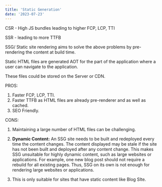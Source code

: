 ```yaml
---
title: 'Static Generation'
date: '2023-07-23'
---
```

CSR - High JS bundles leading to higher FCP, LCP, TTI

SSR - leading to more TTFB

SSG/ Static site rendering aims to solve the above problems by pre-rendering the content at build time.


Static HTML files are generated AOT for the part of the application where a user can navigate to the application.

These files could be stored on the Server or CDN.

PROS:

1.  Faster FCP, LCP, TTI.
2.  Faster TTFB as HTML files are already pre-renderer and as well as cached.
3.  SEO Friendly.

CONS:

1.  Maintaining a large number of HTML files can be challenging.

2.  **Dynamic Content:** An SSG site needs to be built and redeployed every time the content changes. The content displayed may be stale if the site has not been built and deployed after any content change. This makes SSG unsuitable for highly dynamic content, such as large websites or applications. For example, one new blog post should not require a rebuild for all existing pages. Thus, SSG on its own is not enough for rendering large websites or applications.

3.  This is only suitable for sites that have static content like Blog SIte.